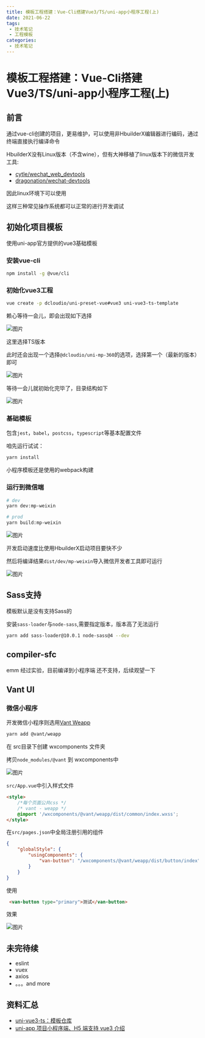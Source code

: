 ```yaml
---
title: 模板工程搭建：Vue-Cli搭建Vue3/TS/uni-app小程序工程(上)
date: 2021-06-22
tags:
 - 技术笔记
 - 工程模板
categories:
 - 技术笔记
---
```

# 模板工程搭建：Vue-Cli搭建Vue3/TS/uni-app小程序工程(上)

## 前言

通过vue-cli创建的项目，更易维护，可以使用非HbuilderX编辑器进行编码，通过终端直接执行编译命令

HbuilderX没有Linux版本（不含wine），但有大神移植了linux版本下的微信开发工具:
* [cytle/wechat_web_devtools](https://github.com/cytle/wechat_web_devtools)
* [dragonation/wechat-devtools](https://github.com/dragonation/wechat-devtools)

因此linux环境下可以使用

这样三种常见操作系统都可以正常的进行开发调试

## 初始化项目模板
使用uni-app官方提供的vue3基础模板

### 安装vue-cli
```sh
npm install -g @vue/cli
```
### 初始化vue3工程
```sh
vue create -p dcloudio/uni-preset-vue#vue3 uni-vue3-ts-template
```

赖心等待一会儿，即会出现如下选择

![图片](./uni-vue3-cli_1/MTYyNDM2NTIzMjc2MA==624365232760.png)

这里选择TS版本

此时还会出现一个选择`@dcloudio/uni-mp-360`的选项，选择第一个（最新的版本）即可

![图片](./uni-vue3-cli_1/MTYyNDM2NTM3MDMwMQ==624365370301.png)

等待一会儿就初始化完毕了，目录结构如下

![图片](./uni-vue3-cli_1/MTYyNDM2NjE1MDY4MA==624366150680.png)

### 基础模板
包含`jest`，`babel`，`postcss`，`typescript`等基本配置文件

咱先运行试试：
```sh
yarn install
```

小程序模板还是使用的webpack构建
### 运行到微信端
```sh
# dev
yarn dev:mp-weixin

# prod
yarn build:mp-weixin
```

![图片](./uni-vue3-cli_1/MTYyNDM2NjcxODY5MQ==624366718691.png)

开发启动速度比使用HbuilderX启动项目要快不少

然后将编译结果`dist/dev/mp-weixin`导入微信开发者工具即可运行

![图片](./uni-vue3-cli_1/MTYyNDM3MDAwMjk4NQ==624370002985.png)


## Sass支持
模板默认是没有支持Sass的

安装`sass-loader`与`node-sass`,需要指定版本，版本高了无法运行
```sh
yarn add sass-loader@10.0.1 node-sass@4 --dev
```
## compiler-sfc
emm 经过实验，目前编译到小程序端 还不支持，后续观望一下

## Vant UI
### 微信小程序
开发微信小程序则选用[Vant Weapp](https://vant-contrib.gitee.io/vant-weapp/#/home)
```sh
yarn add @vant/weapp
```

在 src目录下创建 wxcomponents 文件夹

拷贝`node_modules/@vant` 到 wxcomponents中

![图片](./uni-vue3-cli_1/MTYyNDM3NjI0ODcyMg==624376248723.png)

`src/App.vue`中引入样式文件
```html
<style>
    /*每个页面公共css */
    /* vant - weapp */
    @import '/wxcomponents/@vant/weapp/dist/common/index.wxss';
</style>
```


在`src/pages.json`中全局注册引用的组件
```json
{
	"globalStyle": {
		"usingComponents": {
			"van-button": "/wxcomponents/@vant/weapp/dist/button/index"
		}
	}
}
```

使用
```html
 <van-button type="primary">测试</van-button>
```

效果

![图片](./uni-vue3-cli_1/MTYyNDM3NjU4NTkwNg==624376585906.png)

## 未完待续
* eslint
* vuex
* axios
* 。。。and more
## 资料汇总
* [uni-vue3-ts：模板仓库](https://github.com/ATQQ/uni-vue3-ts-template)
* [uni-app 项目小程序端、H5 端支持 vue3 介绍](https://ask.dcloud.net.cn/article/37834)

